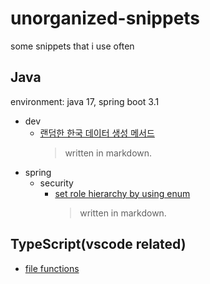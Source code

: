 # unorganized-snippets

some snippets that i use often

## Java

environment: java 17, spring boot 3.1

- dev
  - [랜덤한 한국 데이터 생성 메서드](https://github.com/yhtps/unorganized-snippets/blob/main/java/dev/koreanData.md)
    > written in markdown.
- spring
  - security
    - [set role hierarchy by using enum](https://github.com/yhtps/unorganized-snippets/blob/main/java/spring/security/roleHierarchy.md)
      > written in markdown.

## TypeScript(vscode related)

- [file functions](https://github.com/yhtps/unorganized-snippets/blob/latest_branch/typescript/fileUtils.ts)

